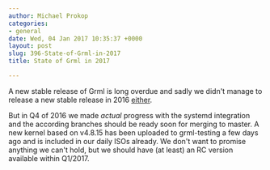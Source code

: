 ```yaml
---
author: Michael Prokop
categories:
- general
date: Wed, 04 Jan 2017 10:35:37 +0000
layout: post
slug: 396-State-of-Grml-in-2017
title: State of Grml in 2017

---
```

A new stable release of Grml is long overdue and sadly we didn't manage to release a new stable release in 2016 [either](http://blog.grml.org/archives/394-Is-Grml-still-alive.html).

But in Q4 of 2016 we made *actual* progress with the systemd integration and the according branches should be ready soon for merging to master. A new kernel based on v4\.8\.15 has been uploaded to grml\-testing a few days ago and is included in our daily ISOs already.
We don't want to promise anything we can't hold, but we should have (at least) an RC version available within Q1/2017\.

